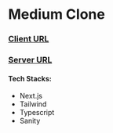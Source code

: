# Medium Clone

### [**Client URL**](https://medium-clone-six-ebon.vercel.app/)
### [**Server URL**](https://next-medium-clone.sanity.studio/desk/)

#### Tech Stacks:

- Next.js
- Tailwind
- Typescript
- Sanity
